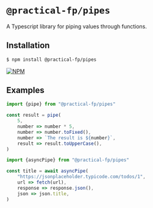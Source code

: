 # `@practical-fp/pipes`
A Typescript library for piping values through functions.

## Installation
```bash
$ npm install @practical-fp/pipes
```
[![NPM](https://nodei.co/npm/@practical-fp/pipes.png)](https://npmjs.org/package/@practical-fp/pipes)

## Examples
```typescript
import {pipe} from "@practical-fp/pipes"

const result = pipe(
    5,
    number => number * 5,
    number => number.toFixed(),
    number => `The result is ${number}`,
    result => result.toUpperCase(),
)
```

```typescript
import {asyncPipe} from "@practical-fp/pipes"

const title = await asyncPipe(
    "https://jsonplaceholder.typicode.com/todos/1",
    url => fetch(url),
    response => response.json(),
    json => json.title,
)
```
